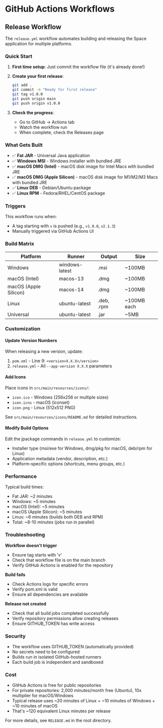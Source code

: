 # GitHub Actions Workflows

## Release Workflow

The `release.yml` workflow automates building and releasing the Space application for multiple platforms.

### Quick Start

1. **First time setup**: Just commit the workflow file (it's already done!)

2. **Create your first release**:
   ```bash
   git add .
   git commit -m "Ready for first release"
   git tag v1.0.0
   git push origin main
   git push origin v1.0.0
   ```

3. **Check the progress**:
   - Go to GitHub → Actions tab
   - Watch the workflow run
   - When complete, check the Releases page

### What Gets Built

- ✅ **Fat JAR** - Universal Java application
- ✅ **Windows MSI** - Windows installer with bundled JRE
- ✅ **macOS DMG (Intel)** - macOS disk image for Intel Macs with bundled JRE
- ✅ **macOS DMG (Apple Silicon)** - macOS disk image for M1/M2/M3 Macs with bundled JRE
- ✅ **Linux DEB** - Debian/Ubuntu package
- ✅ **Linux RPM** - Fedora/RHEL/CentOS package

### Triggers

This workflow runs when:
- A tag starting with `v` is pushed (e.g., `v1.0.0`, `v2.1.3`)
- Manually triggered via GitHub Actions UI

### Build Matrix

| Platform | Runner | Output | Size |
|----------|--------|--------|------|
| Windows | windows-latest | .msi | ~100MB |
| macOS (Intel) | macos-13 | .dmg | ~100MB |
| macOS (Apple Silicon) | macos-14 | .dmg | ~100MB |
| Linux | ubuntu-latest | .deb, .rpm | ~100MB each |
| Universal | ubuntu-latest | .jar | ~5MB |

### Customization

#### Update Version Numbers

When releasing a new version, update:
1. `pom.xml` - Line 9: `<version>X.X.X</version>`
2. `release.yml` - All `--app-version X.X.X` parameters

#### Add Icons

Place icons in `src/main/resources/icons/`:
- `icon.ico` - Windows (256x256 or multiple sizes)
- `icon.icns` - macOS (iconset)
- `icon.png` - Linux (512x512 PNG)

See `src/main/resources/icons/README.md` for detailed instructions.

#### Modify Build Options

Edit the jpackage commands in `release.yml` to customize:
- Installer type (msi/exe for Windows, dmg/pkg for macOS, deb/rpm for Linux)
- Application metadata (vendor, description, etc.)
- Platform-specific options (shortcuts, menu groups, etc.)

### Performance

Typical build times:
- Fat JAR: ~2 minutes
- Windows: ~5 minutes
- macOS (Intel): ~5 minutes
- macOS (Apple Silicon): ~5 minutes
- Linux: ~6 minutes (builds both DEB and RPM)
- Total: ~8-10 minutes (jobs run in parallel)

### Troubleshooting

**Workflow doesn't trigger**
- Ensure tag starts with 'v'
- Check that workflow file is on the main branch
- Verify GitHub Actions is enabled for the repository

**Build fails**
- Check Actions logs for specific errors
- Verify pom.xml is valid
- Ensure all dependencies are available

**Release not created**
- Check that all build jobs completed successfully
- Verify repository permissions allow creating releases
- Ensure GITHUB_TOKEN has write access

### Security

- The workflow uses GITHUB_TOKEN (automatically provided)
- No secrets need to be configured
- Builds run in isolated GitHub-hosted runners
- Each build job is independent and sandboxed

### Cost

- GitHub Actions is free for public repositories
- For private repositories: 2,000 minutes/month free (Ubuntu), 10x multiplier for macOS/Windows
- Typical release uses ~20 minutes of Linux + ~10 minutes of Windows + ~10 minutes of macOS
- That's ~120 equivalent Linux minutes per release

For more details, see `RELEASE.md` in the root directory.
